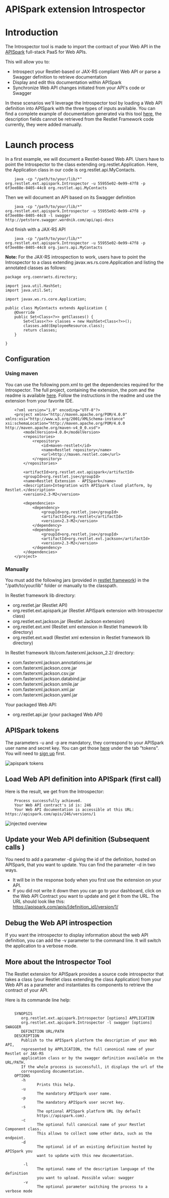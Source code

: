 APISpark extension Introspector
===============================

Introduction
============

The Introspector tool is made to import the contract of your Web API in 
the [APISpark](https://apispark.com/) full-stack PaaS for Web APIs.

This will allow you to: 

-   Introspect your Restlet-based or JAX-RS compliant Web API or parse a Swagger definition to retrieve documentation
-   Display and edit this documentation within APISpark
-   Synchronize Web API changes initiated from your API's code or Swagger

In these scenarios we'll leverage the Introspector tool by loading a Web API definition into APISpark with the three types of inputs available. You can find a complete example of documentation generated via this tool [here](https://apispark.com/apis/1427/versions/1/overview/), the description fields cannot be retrieved from the Restlet Framework code currently, they were added manually.
 
Launch process
==============

In a first example, we will document a Restlet-based Web API. Users have to point the Introspector to the class extending org.restlet.Application. Here, the Application class in our code is org.restlet.api.MyContacts.

~~~~{.sh}
    java -cp "/path/to/your/lib/*" org.restlet.ext.apispark.Introspector -u 55955e02-0e99-47f8 -p 6f3ee88e-8405-44c8 org.restlet.api.MyContacts
~~~~
    
Then we will document an API based on its Swagger definition

~~~~{.sh}
    java -cp "/path/to/your/lib/*" org.restlet.ext.apispark.Introspector -u 55955e02-0e99-47f8 -p 6f3ee88e-8405-44c8 -l swagger http://petstore.swagger.wordnik.com/api/api-docs
~~~~

And finish with a JAX-RS API

~~~~{.sh}
    java -cp "/path/to/your/lib/*" org.restlet.ext.apispark.Introspector -u 55955e02-0e99-47f8 -p 6f3ee88e-8405-44c8 org.jaxrs.api.MyContacts
~~~~

__Note:__ For the JAX-RS introspection to work, users have to point the Introspector to a class extending javax.ws.rs.core.Application and listing the annotated classes as follows:

~~~~{.java}
package org.coenraets.directory;

import java.util.HashSet;
import java.util.Set;

import javax.ws.rs.core.Application;

public class MyContacts extends Application {
    @Override
    public Set<Class<?>> getClasses() {
        Set<Class<?>> classes = new HashSet<Class<?>>();
        classes.add(EmployeeResource.class);
        return classes;
    }

}
~~~~

    
Configuration
-------------

### Using maven

You can use the following pom.xml to get the dependencies required for the Introspector. The full project, containing the extension, the pom and the readme is available [here](../../../archives/misc/2.3/org.restlet.ext.apispark.zip). Follow the instructions in the readme and use the extension from your favorite IDE.

~~~~{.xml}
    <?xml version="1.0" encoding="UTF-8"?>
    <project xmlns="http://maven.apache.org/POM/4.0.0" xmlns:xsi="http://www.w3.org/2001/XMLSchema-instance"    xsi:schemaLocation="http://maven.apache.org/POM/4.0.0 http://maven.apache.org/maven-v4_0_0.xsd">
        <modelVersion>4.0.0</modelVersion>
        <repositories>
            <repository>
                <id>maven-restlet</id>
                <name>Restlet repository</name>
                <url>http://maven.restlet.com</url>
            </repository>
        </repositories>
    
        <artifactId>org.restlet.ext.apispark</artifactId>
        <groupId>org.restlet.jse</groupId>
        <name>Restlet Extension - APISpark</name>
        <description>Integration with APISpark cloud platform, by Restlet.</description>
        <version>2.3-M2</version>
    
        <dependencies>
            <dependency>
                <groupId>org.restlet.jse</groupId>
                <artifactId>org.restlet</artifactId>
                <version>2.3-M2</version>
            </dependency>
            <dependency>
                <groupId>org.restlet.jse</groupId>
                <artifactId>org.restlet.ext.jackson</artifactId>
                <version>2.3-M2</version>
            </dependency>
        </dependencies>
    </project>
~~~~

### Manually


You must add the following jars (provided in 
[restlet framework](http://restlet.com/download/current#release=stable&edition=jse&distribution=zip 
"download restlet framework")) 
in the "/path/to/your/lib" folder or manually to the classpath.

In Restlet framework lib directory:

-   org.restlet.jar (Restlet API)
-   org.restlet.ext.apispark.jar (Restlet APISpark extension with Introspector class)
-   org.restlet.ext.jackson.jar (Restlet Jackson extension)
-   org.restlet.ext.xml (Restlet xml extension in Restlet framework lib directory)
-   org.restlet.ext.wadl (Restlet xml extension in Restlet framework lib directory)


In Restlet framework lib/com.fasterxml.jackson_2.2/ directory:

-   com.fasterxml.jackson.annotations.jar
-   com.fasterxml.jackson.core.jar
-   com.fasterxml.jackson.csv.jar
-   com.fasterxml.jackson.databind.jar
-   com.fasterxml.jackson.smile.jar
-   com.fasterxml.jackson.xml.jar
-   com.fasterxml.jackson.yaml.jar

Your packaged Web API:

-   org.restlet.api.jar (your packaged Web API)


APISpark tokens
---------------
The parameters -u and -p are mandatory, they correspond to your APISpark user name and secret key. You can get those [here](https://apispark.com/account/overview) under the tab "tokens". You will need to [sign up](https://apispark.com/signin) first.

![apispark tokens](/learn/archives/images/apisparkTokens.png)

Load Web API definition into APISpark (first call)
----------------------------------------------------
 
Here is the result, we get from the Introspector:


~~~~
    Process successfully achieved.
    Your Web API contract's id is: 246
    Your Web API documentation is accessible at this URL: https://apispark.com/apis/246/versions/1
~~~~
 
![injected overview](/learn/archives/images/injectedOverview.png)

Update your Web API definition (Subsequent calls )
--------------------------------------------------
 

You need to add a parameter -d giving the id of the definition, hosted on APISpark, that you want to update. You can find the parameter -d in two ways. 

-   It will be in the response body when you first use the extension on your API. 
-   If you did not write it down then you can go to your dashboard, click on the Web API Contract you want to update and get it from the URL. The URL should look like this: https://apispark.com/apis/[definition_id]/version/1/
 

Debug the Web API introspection
-------------------------------

If you want the introspector to display information about the web API definition, you can add the -v parameter to the command line. It will switch the application to a verbose mode.
 
More about the Introspector Tool
--------------------------------
 
The Restlet extension for APISpark provides a source code introspector that takes a class (your Restlet class extending the class Application) from your Web API as a parameter and instantiates its components to retrieve the contract of your API.

Here is its commande line help:

~~~~

    SYNOPSIS
       org.restlet.ext.apispark.Introspector [options] APPLICATION
       org.restlet.ext.apispark.Introspector -l swagger [options] SWAGGER
       DEFINITION URL/PATH
    DESCRIPTION
       Publish to the APISpark platform the description of your Web API,
       represented by APPLICATION, the full canonical name of your Restlet or JAX-RS
       application class or by the swagger definition available on the  URL/PATH.
       If the whole process is successfull, it displays the url of the
       corresponding documentation.
    OPTIONS
       -h
              Prints this help.
       -u
              The mandatory APISpark user name.
       -p
              The mandatory APISpark user secret key.
       -s
              The optional APISpark platform URL (by default
              https://apispark.com).
       -c
              The optional full canonical name of your Restlet Component class.
              This allows to collect some other data, such as the endpoint.
       -d
              The optional id of an existing definition hosted by APISpark you
              want to update with this new documentation.
              
        -l
              The optional name of the description language of the definition
              you want to upload. Possible value: swagger
        -v
              The optional parameter switching the process to a verbose mode
~~~~
